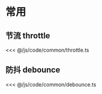 # 常用

## 节流 throttle

<<< @/js/code/common/throttle.ts

## 防抖 debounce

<<< @/js/code/common/debounce.ts
